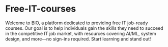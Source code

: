 # Free-IT-courses
Welcome to BIO, a platform dedicated to providing free IT job-ready courses. Our goal is to help individuals gain the skills they need to succeed in the competitive IT job market, with resources covering AI/ML, system design, and more—no sign-ins required. Start learning and stand out!

